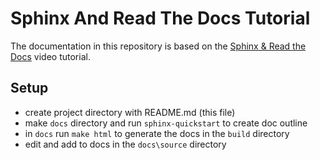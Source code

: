 # Sphinx And Read The Docs Tutorial

The documentation in this repository is based on the
[Sphinx & Read the Docs](https://www.youtube.com/watch?v=oJsUvBQyHBs)
video tutorial.

## Setup

- create project directory with README.md (this file)
- make `docs` directory and run `sphinx-quickstart` to create doc outline
- in `docs` run `make html` to generate the docs in the `build` directory
- edit and add to docs in the `docs\source` directory
